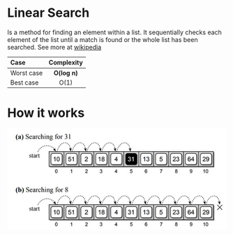# Linear Search

Is a method for finding an element within a list. It sequentially checks each element of the list until a match is found or the whole list has been searched. See more at [wikipedia](https://wikipedia.org/wiki/Linear_search)

| Case       |  Complexity  |
| :--------- | :----------: |
| Worst case | **O(log n)** |
| Best case  |     O(1)     |

# How it works

![linear-search](https://github.com/davydsonsantana/algorithms-ts/blob/master/src/algorithms/linear-search/linear-search.jpg?raw=true)
